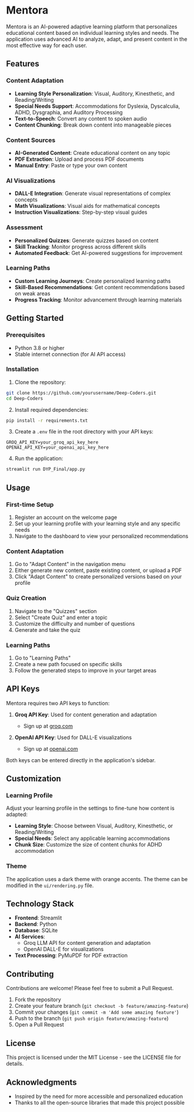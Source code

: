 # Mentora

Mentora is an AI-powered adaptive learning platform that personalizes educational content based on individual learning styles and needs. The application uses advanced AI to analyze, adapt, and present content in the most effective way for each user.


## Features

### Content Adaptation
- **Learning Style Personalization**: Visual, Auditory, Kinesthetic, and Reading/Writing
- **Special Needs Support**: Accommodations for Dyslexia, Dyscalculia, ADHD, Dysgraphia, and Auditory Processing
- **Text-to-Speech**: Convert any content to spoken audio
- **Content Chunking**: Break down content into manageable pieces

### Content Sources
- **AI-Generated Content**: Create educational content on any topic
- **PDF Extraction**: Upload and process PDF documents
- **Manual Entry**: Paste or type your own content

### AI Visualizations
- **DALL-E Integration**: Generate visual representations of complex concepts
- **Math Visualizations**: Visual aids for mathematical concepts
- **Instruction Visualizations**: Step-by-step visual guides

### Assessment
- **Personalized Quizzes**: Generate quizzes based on content
- **Skill Tracking**: Monitor progress across different skills
- **Automated Feedback**: Get AI-powered suggestions for improvement

### Learning Paths
- **Custom Learning Journeys**: Create personalized learning paths
- **Skill-Based Recommendations**: Get content recommendations based on weak areas
- **Progress Tracking**: Monitor advancement through learning materials

## Getting Started

### Prerequisites
- Python 3.8 or higher
- Stable internet connection (for AI API access)

### Installation

1. Clone the repository:
```bash
git clone https://github.com/yourusername/Deep-Coders.git
cd Deep-Coders
```

2. Install required dependencies:
```bash
pip install -r requirements.txt
```

3. Create a `.env` file in the root directory with your API keys:
```
GROQ_API_KEY=your_groq_api_key_here
OPENAI_API_KEY=your_openai_api_key_here
```

4. Run the application:
```bash
streamlit run DYP_Final/app.py
```

## Usage

### First-time Setup
1. Register an account on the welcome page
2. Set up your learning profile with your learning style and any specific needs
3. Navigate to the dashboard to view your personalized recommendations

### Content Adaptation
1. Go to "Adapt Content" in the navigation menu
2. Either generate new content, paste existing content, or upload a PDF
3. Click "Adapt Content" to create personalized versions based on your profile

### Quiz Creation
1. Navigate to the "Quizzes" section
2. Select "Create Quiz" and enter a topic
3. Customize the difficulty and number of questions
4. Generate and take the quiz

### Learning Paths
1. Go to "Learning Paths"
2. Create a new path focused on specific skills
3. Follow the generated steps to improve in your target areas

## API Keys

Mentora requires two API keys to function:

1. **Groq API Key**: Used for content generation and adaptation
   - Sign up at [groq.com](https://groq.com)
   
2. **OpenAI API Key**: Used for DALL-E visualizations
   - Sign up at [openai.com](https://platform.openai.com)

Both keys can be entered directly in the application's sidebar.

## Customization

### Learning Profile
Adjust your learning profile in the settings to fine-tune how content is adapted:

- **Learning Style**: Choose between Visual, Auditory, Kinesthetic, or Reading/Writing
- **Special Needs**: Select any applicable learning accommodations
- **Chunk Size**: Customize the size of content chunks for ADHD accommodation

### Theme
The application uses a dark theme with orange accents. The theme can be modified in the `ui/rendering.py` file.

## Technology Stack

- **Frontend**: Streamlit
- **Backend**: Python
- **Database**: SQLite
- **AI Services**:
  - Groq LLM API for content generation and adaptation
  - OpenAI DALL-E for visualizations
- **Text Processing**: PyMuPDF for PDF extraction

## Contributing

Contributions are welcome! Please feel free to submit a Pull Request.

1. Fork the repository
2. Create your feature branch (`git checkout -b feature/amazing-feature`)
3. Commit your changes (`git commit -m 'Add some amazing feature'`)
4. Push to the branch (`git push origin feature/amazing-feature`)
5. Open a Pull Request

## License

This project is licensed under the MIT License - see the LICENSE file for details.

## Acknowledgments

- Inspired by the need for more accessible and personalized education
- Thanks to all the open-source libraries that made this project possible
